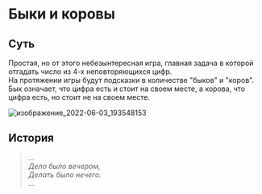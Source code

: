 # Быки и коровы
## Суть
Простая, но от этого небезынтересная игра, главная задача в которой отгадать число из 4-х неповторяющихся цифр.  
На протяжении игры будут подсказки в количестве "быков" и "коров". Бык означает, что цифра есть и стоит на своем месте, а корова, что цифра есть, но стоит не на своем месте.
  

  
![изображение_2022-06-03_193548153](https://user-images.githubusercontent.com/97308931/171907840-a26d9be2-42ef-460a-a60b-f0b484f71046.png)
## История 
> *...*  
> *Дело было вечером,*  
> *Делать было нечего.*  
> *...*
